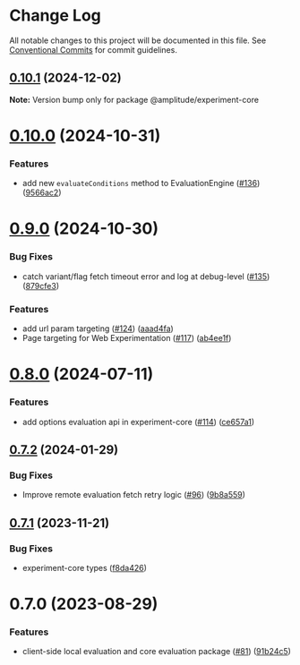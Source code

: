 # Change Log

All notable changes to this project will be documented in this file.
See [Conventional Commits](https://conventionalcommits.org) for commit guidelines.

## [0.10.1](https://github.com/amplitude/experiment-js-client/compare/@amplitude/experiment-core@0.10.0...@amplitude/experiment-core@0.10.1) (2024-12-02)

**Note:** Version bump only for package @amplitude/experiment-core





# [0.10.0](https://github.com/amplitude/experiment-js-client/compare/@amplitude/experiment-core@0.9.0...@amplitude/experiment-core@0.10.0) (2024-10-31)


### Features

* add new `evaluateConditions` method to EvaluationEngine ([#136](https://github.com/amplitude/experiment-js-client/issues/136)) ([9566ac2](https://github.com/amplitude/experiment-js-client/commit/9566ac208a31b33bc1e6c34ad9bc8be1376bb745))





# [0.9.0](https://github.com/amplitude/experiment-js-client/compare/@amplitude/experiment-core@0.8.0...@amplitude/experiment-core@0.9.0) (2024-10-30)


### Bug Fixes

* catch variant/flag fetch timeout error and log at debug-level ([#135](https://github.com/amplitude/experiment-js-client/issues/135)) ([879cfe3](https://github.com/amplitude/experiment-js-client/commit/879cfe327788e2e3c4a140840371868cfa62bcbc))


### Features

* add url param targeting ([#124](https://github.com/amplitude/experiment-js-client/issues/124)) ([aaad4fa](https://github.com/amplitude/experiment-js-client/commit/aaad4fa70788d8eabcfb34745957f57d01fe2a8e))
* Page targeting for Web Experimentation ([#117](https://github.com/amplitude/experiment-js-client/issues/117)) ([ab4ee1f](https://github.com/amplitude/experiment-js-client/commit/ab4ee1f3929b41903c353ba4499bbdcf0a7b27dc))





# [0.8.0](https://github.com/amplitude/experiment-js-client/compare/@amplitude/experiment-core@0.7.2...@amplitude/experiment-core@0.8.0) (2024-07-11)


### Features

* add options evaluation api in experiment-core ([#114](https://github.com/amplitude/experiment-js-client/issues/114)) ([ce657a1](https://github.com/amplitude/experiment-js-client/commit/ce657a1fc9efdd28921ad12ccb702fb602a84c0c))





## [0.7.2](https://github.com/amplitude/experiment-js-client/compare/@amplitude/experiment-core@0.7.1...@amplitude/experiment-core@0.7.2) (2024-01-29)


### Bug Fixes

* Improve remote evaluation fetch retry logic ([#96](https://github.com/amplitude/experiment-js-client/issues/96)) ([9b8a559](https://github.com/amplitude/experiment-js-client/commit/9b8a559aed2ea1f594e0f1c94f14d64131ed7eb8))





## [0.7.1](https://github.com/amplitude/experiment-js-client/compare/@amplitude/experiment-core@0.7.0...@amplitude/experiment-core@0.7.1) (2023-11-21)


### Bug Fixes

* experiment-core types ([f8da426](https://github.com/amplitude/experiment-js-client/commit/f8da426f0f9ed1cc85afebe7ada6ec6819fa24d0))





# 0.7.0 (2023-08-29)


### Features

* client-side local evaluation and core evaluation package ([#81](https://github.com/amplitude/experiment-js-client/issues/81)) ([91b24c5](https://github.com/amplitude/experiment-js-client/commit/91b24c56a92d38e87448084fc44d2c28005add60))
